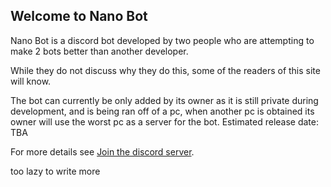 ## Welcome to Nano Bot

Nano Bot is a discord bot developed by two people who are attempting to make 2 bots better than another developer.

While they do not discuss why they do this, some of the readers of this site will know.

The bot can currently be only added by its owner as it is still private during development, and is being ran off of a pc, when another pc is obtained its owner will use the worst pc as a server for the bot.
Estimated release date: TBA

For more details see [Join the discord server]().

too lazy to write more
